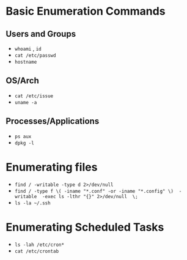 # Basic Enumeration Commands
## Users and Groups 
- `whoami` , `id` 
- `cat /etc/passwd`
- `hostname`

##  OS/Arch
- `cat /etc/issue` 
- `uname -a`

## Processes/Applications
- `ps aux`
- `dpkg -l`

# Enumerating files
- `find / -writable -type d 2>/dev/null` 
- `find / -type f \( -iname "*.conf" -or -iname "*.config" \)  -writable  -exec ls -lthr "{}" 2>/dev/null  \;`
- `ls -la ~/.ssh`

# Enumerating Scheduled Tasks
- `ls -lah /etc/cron*`
- `cat /etc/crontab`
